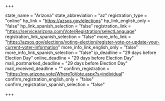 +++

state_name = "Arizona"
state_abbreviation = "az"
registration_type = "online"
hp_link = "https://azsos.gov/elections"
hp_link_english_only = "false"
hp_link_spanish_selection = "false"
registration_link = "https://servicearizona.com/VoterRegistration/selectLanguage"
registration_link_spanish_selection = "false"
more_info_link = "https://azsos.gov/elections/voting-election/register-vote-or-update-your-current-voter-information"
more_info_link_english_only = "false"
more_info_link_spanish_selection = "false"
ip_deadline = "29 days before Election Day"
online_deadline = "29 days before Election Day"
mail_postmarked_deadline = "29 days before Election Day"
mail_received_deadline = ""
confirm_registration = "https://my.arizona.vote/WhereToVote.aspx?s=individual"
confirm_registration_english_only = "false"
confirm_registration_spanish_selection = "false"

+++